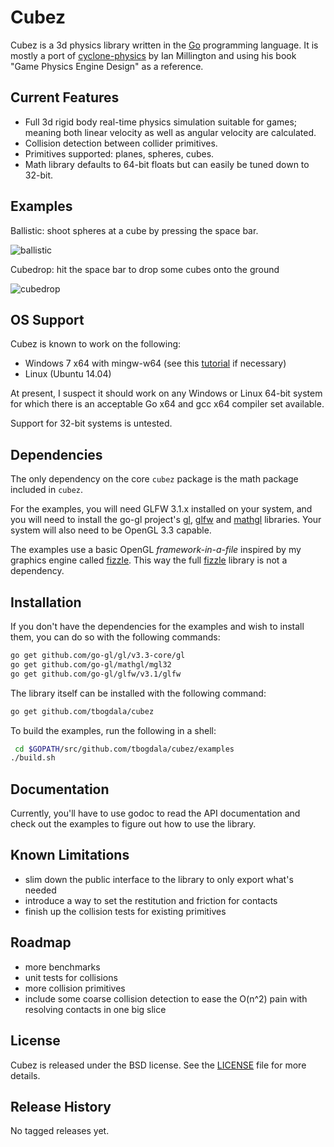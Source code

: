 Cubez
======

Cubez is a 3d physics library written in the [Go][golang] programming language. It is
 mostly a port of [cyclone-physics][cyclone] by Ian Millington and using his book
"Game Physics Engine Design" as a reference.

Current Features
----------------

* Full 3d rigid body real-time physics simulation suitable for games; meaning
  both linear velocity as well as angular velocity are calculated.
* Collision detection between collider primitives.
* Primitives supported: planes, spheres, cubes.
* Math library defaults to 64-bit floats but can easily be tuned down to 32-bit.

Examples
--------

Ballistic: shoot spheres at a cube by pressing the space bar.

![ballistic][ballistic_ss]

Cubedrop: hit the space bar to drop some cubes onto the ground

![cubedrop][cubedrop_ss]

OS Support
----------

Cubez is known to work on the following:

* Windows 7 x64 with mingw-w64 (see this [tutorial][am_mingw64] if necessary)
* Linux (Ubuntu 14.04)

At present, I suspect it should work on any Windows or Linux 64-bit system for which
there is an acceptable Go x64 and gcc x64 compiler set available.

Support for 32-bit systems is untested.

Dependencies
------------

The only dependency on the core `cubez` package is the math package included in `cubez`.

For the examples, you will need GLFW 3.1.x installed on your system, and you will need
to install the go-gl project's [gl][gogl_gl], [glfw][gogl_glfw] and [mathgl][gogl_mgl]
libraries. Your system will also need to be OpenGL 3.3 capable.

The examples use a basic OpenGL *framework-in-a-file* inspired by my graphics engine
called [fizzle][fizzle]. This way the full [fizzle][fizzle] library is not a dependency.

Installation
------------

If you don't have the dependencies for the examples and wish to install them,
you can do so with the following commands:

```bash
go get github.com/go-gl/gl/v3.3-core/gl
go get github.com/go-gl/mathgl/mgl32
go get github.com/go-gl/glfw/v3.1/glfw
```

The library itself can be installed with the following command:

```bash
go get github.com/tbogdala/cubez
```

To build the examples, run the following in a shell:

```bash
 cd $GOPATH/src/github.com/tbogdala/cubez/examples
./build.sh
```

Documentation
-------------

Currently, you'll have to use godoc to read the API documentation and check
out the examples to figure out how to use the library.


Known Limitations
-----------------

* slim down the public interface to the library to only export what's needed
* introduce a way to set the restitution and friction for contacts
* finish up the collision tests for existing primitives


Roadmap
-------

* more benchmarks
* unit tests for collisions
* more collision primitives
* include some coarse collision detection to ease the O(n^2) pain with
  resolving contacts in one big slice

License
-------

Cubez is released under the BSD license. See the [LICENSE][license-link] file for more details.


Release History
---------------

No tagged releases yet.



[golang]: https://golang.org/
[license-link]: https://raw.githubusercontent.com/tbogdala/cubez/master/LICENSE
[cyclone]: https://github.com/idmillington/cyclone-physics
[fizzle]: https://github.com/tbogdala/fizzle
[gogl_gl]: https://github.com/go-gl/gl
[gogl_glfw]: https://github.com/go-gl/glfw
[gogl_mgl]: https://github.com/go-gl/mathgl
[am_mingw64]: http://animal-machine.com/blog/150723_mingw-w64_and_Go.md

[ballistic_ss]: https://raw.githubusercontent.com/tbogdala/cubez/master/examples/screenshots/ballistic-150912.jpg
[cubedrop_ss]: https://raw.githubusercontent.com/tbogdala/cubez/master/examples/screenshots/cubedrop-150912.jpg
